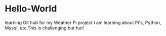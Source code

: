 # Hello-World
learning Git hub for my Weather Pi project
I am learning about Pi's, Python, Mysql, etc.This is challenging but fun!
